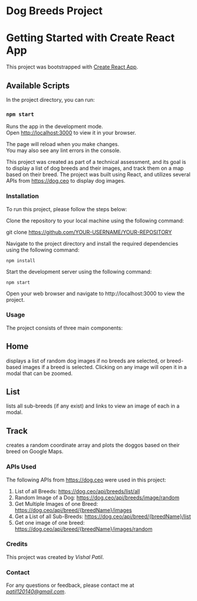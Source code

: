 # Dog Breeds Project

# Getting Started with Create React App

This project was bootstrapped with [Create React App](https://github.com/facebook/create-react-app).

## Available Scripts

In the project directory, you can run:

### `npm start`

Runs the app in the development mode.\
Open [http://localhost:3000](http://localhost:3000) to view it in your browser.

The page will reload when you make changes.\
You may also see any lint errors in the console.

This project was created as part of a technical assessment, and its goal is to display a list of dog breeds and their images, and track them on a map based on their breed. The project was built using React, and utilizes several APIs from https://dog.ceo to display dog images.

### Installation

To run this project, please follow the steps below:

Clone the repository to your local machine using the following command:

git clone https://github.com/YOUR-USERNAME/YOUR-REPOSITORY

Navigate to the project directory and install the required dependencies using the following command:

`npm install`

Start the development server using the following command:

`npm start`

Open your web browser and navigate to http://localhost:3000 to view the project.

### Usage

The project consists of three main components:

## Home
displays a list of random dog images if no breeds are selected, or breed-based images if a breed is selected. Clicking on any image will open it in a modal that can be zoomed.
## List 
lists all sub-breeds (if any exist) and links to view an image of each in a modal.
## Track 
creates a random coordinate array and plots the doggos based on their breed on Google Maps.

### APIs Used
The following APIs from https://dog.ceo were used in this project:

1. List of all Breeds: https://dog.ceo/api/breeds/list/all
2. Random Image of a Dog: https://dog.ceo/api/breeds/image/random
3. Get Multiple Images of one Breed: https://dog.ceo/api/breed/{breedName}/images
4. Get a List of all Sub-Breeds: https://dog.ceo/api/breed/{breedName}/list
5. Get one image of one breed: https://dog.ceo/api/breed/{breedName}/images/random

### Credits
This project was created by *Vishal Patil*.

### Contact
For any questions or feedback, please contact me at *patil120140@gmail.com*.
